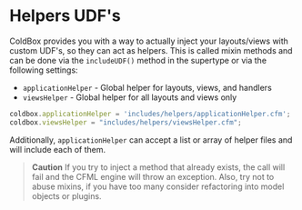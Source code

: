 # Helpers UDF's

ColdBox provides you with a way to actually inject your layouts/views with custom UDF's, so they can act as helpers. This is called mixin methods and can be done via the `includeUDF()` method in the supertype or via the following settings:

* `applicationHelper` - Global helper for layouts, views, and handlers
* `viewsHelper` - Global helper for all layouts and views only

```javascript
coldbox.applicationHelper = 'includes/helpers/applicationHelper.cfm';
coldbox.viewsHelper = "includes/helpers/viewsHelper.cfm";
```

Additionally, `applicationHelper` can accept a list or array of helper files and will include each of them.

> **Caution** If you try to inject a method that already exists, the call will fail and the CFML engine will throw an exception. Also, try not to abuse mixins, if you have too many consider refactoring into model objects or plugins.
